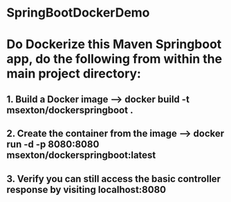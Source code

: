 # SpringBootDockerDemo

# Do Dockerize this Maven Springboot app, do the following from within the main project directory:

## 1. Build a Docker image --> docker build -t msexton/dockerspringboot .
## 2. Create the container from the image --> docker run -d -p 8080:8080 msexton/dockerspringboot:latest
## 3. Verify you can still access the basic controller response by visiting localhost:8080
